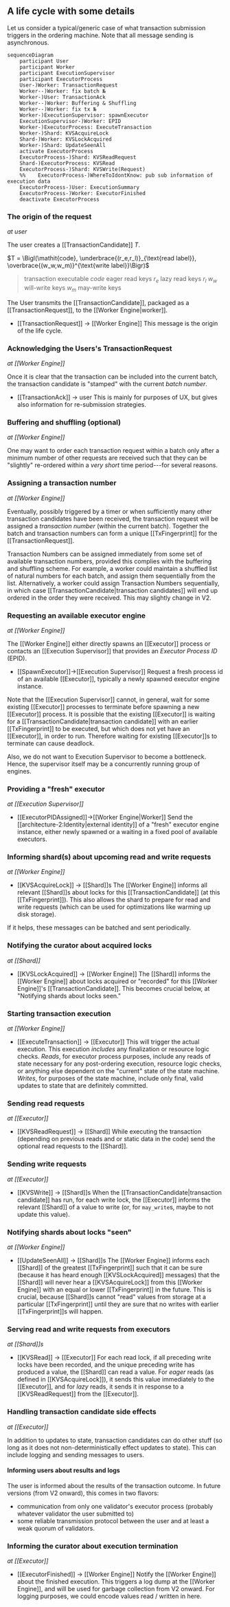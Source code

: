 ## A life cycle with some details
Let us consider a typical/generic case
of what transaction submission triggers in the ordering machine.
Note that all message sending is asynchronous.

<!-- TODO: removed `ExecutorProcess--)ExecutorProcess: .` just before
     `activate ExecutorProcess`. I'm not sure what it represented. -->
```mermaid
sequenceDiagram
    participant User
    participant Worker
    participant ExecutionSupervisor
    participant ExecutorProcess
    User-)Worker: TransactionRequest
    Worker--)Worker: fix batch №
    Worker-)User: TransactionAck
    Worker--)Worker: Buffering & Shuffling
    Worker--)Worker: fix tx №
    Worker-)ExecutionSupervisor: spawnExecutor
    ExecutionSupervisor-)Worker: EPID
    Worker-)ExecutorProcess: ExecuteTransaction
    Worker-)Shard: KVSAcquireLock
    Shard-)Worker: KVSLockAcquired
    Worker-)Shard: UpdateSeenAll
    activate ExecutorProcess
    ExecutorProcess-)Shard: KVSReadRequest
    Shard-)ExecutorProcess: KVSRead
    ExecutorProcess-)Shard: KVSWrite(Request)
    %%    ExecutorProcess-)WhereToIdontKnow: pub sub information of execution data
    ExecutorProcess-)User: ExecutionSummary
    ExecutorProcess-)Worker: ExecutorFinished
    deactivate ExecutorProcess
```



### The origin of the request

_at user_

The user creates a [[TransactionCandidate]] $T$.

$T = \Bigl(\mathit{code},
    \underbrace{(r_e,r_l)}_{\text{read label}},
    \overbrace{(w_w,w_m)}^{\text{write label}}\Bigr)$

> transaction executable $\mathit{code}$
> eager read keys $r_e$
> lazy read keys $r_l$
> $w_w$ will-write keys
> $w_m$ may-write keys


The User transmits the [[TransactionCandidate]],
packaged as a [[TransactionRequest]],
to the [[Worker Engine|worker]].

- [[TransactionRequest]] → [[Worker Engine]]
  This message is the origin of the life cycle.

<!-- this is Isaac's original post
https://github.com/anoma/specs/issues/430#issuecomment-1935077194:

Each validator should have 1 executor, so yes, each validator should replicate these side effects.

Example:
- suppose the User wants to know if  / when whatever was supposed to happen as a result of their TransactionCandidate actually happened.
  - obviously they can't rely on a message from any single Validator, since (after V1) no one validator is necessarily trustworthy. They therefore have to receive messages from at least a (weak) quorum of validators.
  - They could include in their TransactionCandidate a side effect of the form: send a message to USER containing DETAILS ABOUT WHATEVER JUST HAPPENED.
    - when the User receives (identical) messages from a (weak) quorum of validator's executors, it knows that the messages' description of whatever just happened accurately reflects something that happened in the replicated state machine.

 In fact, this is exactly how any (trustworthy) read of the state machine's state should be done. This includes "checkpoint" reads where the details to be sent in the message is some kind of commitment (e.g. a Merkle Root) of the whole state of the state machine.
-->

### Acknowledging the Users's TransactionRequest

_at [[Worker Engine]]_

Once it is clear that the transaction can be included into the current
 batch, the transaction candidate is "stamped" with the current
 _batch number_.


- [[TransactionAck]] → user
  This is mainly for purposes of UX,
  but gives also information for re-submission strategies.


### Buffering and shuffling (optional)

_at [[Worker Engine]]_

One may want to order each transaction request within a batch only
 after a minimum number of other requests are received such that they
 can be "slightly" re-ordered within a _very short_ time
 period---for several reasons.
<!-- TODO: add footnote / explain exactly the issues this avoids -->

### Assigning a transaction number

_at [[Worker Engine]]_

Eventually, possibly triggered by a timer or when sufficiently many
 other transaction candidates have been received, the transaction
 request will be assigned a _transaction number_
 (within the current batch).
Together the batch and transaction numbers can form a unique
 [[TxFingerprint]] for the [[TransactionRequest]].

Transaction Numbers can be assigned immediately from some set of
 available transaction numbers, provided this complies with the
 buffering and shuffling scheme.
For example, a worker could maintain a shuffled list of natural
 numbers for each batch, and assign them sequentially from the list.
Alternatively, a worker could assign Transaction Numbers sequentially,
in which case
[[TransactionCandidate|transaction candidates]] will end up ordered in the
 order they were received.
This may slightly change in V2.

### Requesting an available executor engine

_at [[Worker Engine]]_

The [[Worker Engine]] either directly spawns an [[Executor]] process
 or contacts an [[Execution Supervisor]] that provides an
 _Executor Process ID_ (EPID).

- [[SpawnExecutor]]→[[Execution Supervisor]]
  Request a fresh process id of an available [[Executor]],
  typically a newly spawned executor engine instance.

Note that the [[Execution Supervisor]] cannot, in general,
wait for some existing [[Executor]] processes to terminate
before spawning a new [[Executor]] process.
It is possible that the existing [[Executor]] is waiting for
a [[TransactionCandidate|transaction candidate]] with
an earlier [[TxFingerprint]] to be executed,
but which does not yet have an [[Executor]], in order to run.
Therefore waiting for existing [[Executor]]s to terminate can cause deadlock.

Also, we do not want to Execution Supervisor to become a bottleneck.
Hence, the supervisor itself may be a concurrently running group of engines.

### Providing a "fresh" executor

_at [[Execution Supervisor]]_

- [[ExecutorPIDAssigned]]→[[Worker Engine|Worker]]
  Send the [[architecture-2:Identity|external identity]] of a "fresh" executor engine instance,
  either newly spawned or a waiting in a fixed pool of available executors.

<!-- TODO add one supervisor for each executor -->

### Informing shard(s) about upcoming read and write requests

_at [[Worker Engine]]_

- [[KVSAcquireLock]] → [[Shard]]s
  The [[Worker Engine]] informs all relevant [[Shard]]s about locks
   for this [[TransactionCandidate]] (at this [[TxFingerprint]]).
  This also  allows the shard to prepare for read and write requests
   (which can be used for optimizations like warming up disk storage).

If it helps, these messages can be batched and sent periodically.

### Notifying the curator about acquired locks

_at [[Shard]]_

- [[KVSLockAcquired]] → [[Worker Engine]]
  The [[Shard]] informs the [[Worker Engine]] about locks acquired
  or "recorded" for this [[Worker Engine]]'s [[TransactionCandidate]].
  This becomes crucial below, at "Notifying shards about locks seen."


### Starting transaction execution

_at [[Worker Engine]]_

- [[ExecuteTransaction]] → [[Executor]]
  This will trigger the actual execution.
  This execution _includes_ any finalization or resource logic checks.
   _Reads_, for executor process purposes, include any reads of state
   necessary for any post-ordering execution, resource logic checks,
   or anything else dependent on the "current" state of the state
   machine.
  _Writes_, for purposes of the state machine, include only final,
   valid updates to state that are definitely committed.

### Sending read requests

_at [[Executor]]_

- [[KVSReadRequest]] → [[Shard]]
  While executing the transaction
  (depending on previous reads and or static data in the code)
  send the optional read requests to the [[Shard]].

### Sending write requests

_at [[Executor]]_

- [[KVSWrite]]<!--TODO this should be a Request!--> → [[Shard]]s
  When the [[TransactionCandidate|transaction candidate]] has run,
  for each write lock, the
  [[Executor]] informs the relevant [[Shard]] of a value to write
  (or, for `may_write`s, maybe to not update this value).


### Notifying shards about locks "seen"

_at [[Worker Engine]]_

- [[UpdateSeenAll]] → [[Shard]]s
  The [[Worker Engine]] informs each [[Shard]] of the greatest
   [[TxFingerprint]] such that it can be sure
   (because it has heard enough [[KVSLockAcquired]] messages)
   that the [[Shard]] will never hear a
   [[KVSAcquireLock]] from this [[Worker Engine]] with an equal or
   lower [[TxFingerprint]] in the future.
  This is crucial, because [[Shard]]s cannot "read" values from
   storage at a particular [[TxFingerprint]] until they are sure that
   no writes with earlier [[TxFingerprint]]s will happen.


### Serving read and write requests from executors

_at [[Shard]]s_

- [[KVSRead]] → [[Executor]]
  For each read lock, if all preceding write locks have been
   recorded, and the unique preceding write has produced a value, the
   [[Shard]] can read a value.
  For _eager_ reads (as defined in [[KVSAcquireLock]]), it sends this
   value immediately to the [[Executor]], and for _lazy_ reads, it
   sends it in response to a [[KVSReadRequest]] from the [[Executor]].

### Handling transaction candidate side effects

_at [[Executor]]_

In addition to updates to state,
transaction candidates can do other stuff
(so long as it does not non-deterministically effect updates to state).
This can include logging and sending messages to users.

#### Informing users about results and logs

The user is informed about the results of the transaction outcome.
In future versions (from V2 onward), this comes in two flavors:
- communication from only one validator's executor process
  (probably whatever validator the user submitted to)
- some reliable transmission protocol between
  the user and at least a weak quorum of validators.

<!-- the following argument is due to isaac

#### Signing state update commitment

If a "block" is completed, a commitment to state updates,
e.g., a hash of the state deltas +++

-->


### Informing the curator about execution termination

_at [[Executor]]_

- [[ExecutorFinished]] → [[Worker Engine]]
  Notify the [[Worker Engine]] about the finished execution.
  This triggers a log dump at the [[Worker Engine]],
   and will be used for garbage collection from V2 onward.
  For logging purposes, we could encode values read / written in here.
